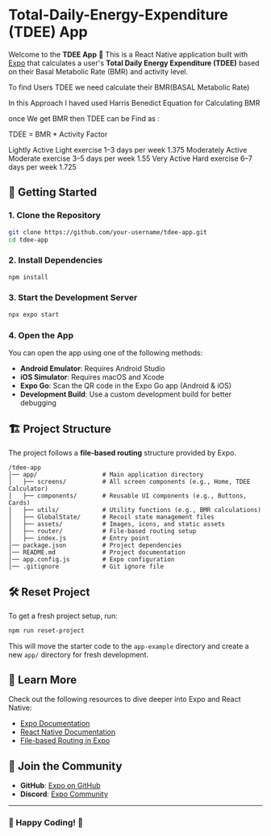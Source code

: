 # Total-Daily-Energy-Expenditure (TDEE) App

Welcome to the **TDEE App** 👋
This is a React Native application built with [Expo](https://expo.dev) that calculates a user's **Total Daily Energy Expenditure (TDEE)** based on their Basal Metabolic Rate (BMR) and activity level.

To find Users TDEE we need calculate their BMR(BASAL Metabolic Rate)

In this Approach I haved used Harris Benedict Equation for Calculating BMR 

once We get BMR then TDEE can be Find as :

TDEE = BMR * Activity Factor 

Lightly Active	Light exercise 1–3 days per week	1.375
Moderately Active	Moderate exercise 3–5 days per week	1.55
Very Active	Hard exercise 6–7 days per week	1.725

## 🚀 Getting Started

### **1. Clone the Repository**
```bash
git clone https://github.com/your-username/tdee-app.git
cd tdee-app
```

### **2. Install Dependencies**
```bash
npm install
```

### **3. Start the Development Server**
```bash
npx expo start
```

### **4. Open the App**
You can open the app using one of the following methods:
- **Android Emulator**: Requires Android Studio
- **iOS Simulator**: Requires macOS and Xcode
- **Expo Go**: Scan the QR code in the Expo Go app (Android & iOS)
- **Development Build**: Use a custom development build for better debugging

## 🏗️ Project Structure
The project follows a **file-based routing** structure provided by Expo.

```
/tdee-app
│── app/                  # Main application directory
│   ├── screens/          # All screen components (e.g., Home, TDEE Calculator)
│   ├── components/       # Reusable UI components (e.g., Buttons, Cards)
│   ├── utils/            # Utility functions (e.g., BMR calculations)
│   ├── GlobalState/      # Recoil state management files
│   ├── assets/           # Images, icons, and static assets
│   ├── router/           # File-based routing setup
│   ├── index.js          # Entry point
│── package.json          # Project dependencies
│── README.md             # Project documentation
│── app.config.js         # Expo configuration
│── .gitignore            # Git ignore file
```

## 🛠️ Reset Project
To get a fresh project setup, run:
```bash
npm run reset-project
```
This will move the starter code to the `app-example` directory and create a new `app/` directory for fresh development.

## 📖 Learn More
Check out the following resources to dive deeper into Expo and React Native:
- [Expo Documentation](https://docs.expo.dev/)
- [React Native Documentation](https://reactnative.dev/)
- [File-based Routing in Expo](https://docs.expo.dev/router/introduction/)

## 🤝 Join the Community
- **GitHub**: [Expo on GitHub](https://github.com/expo/expo)
- **Discord**: [Expo Community](https://chat.expo.dev)

---
### 🚀 Happy Coding! 🎯

